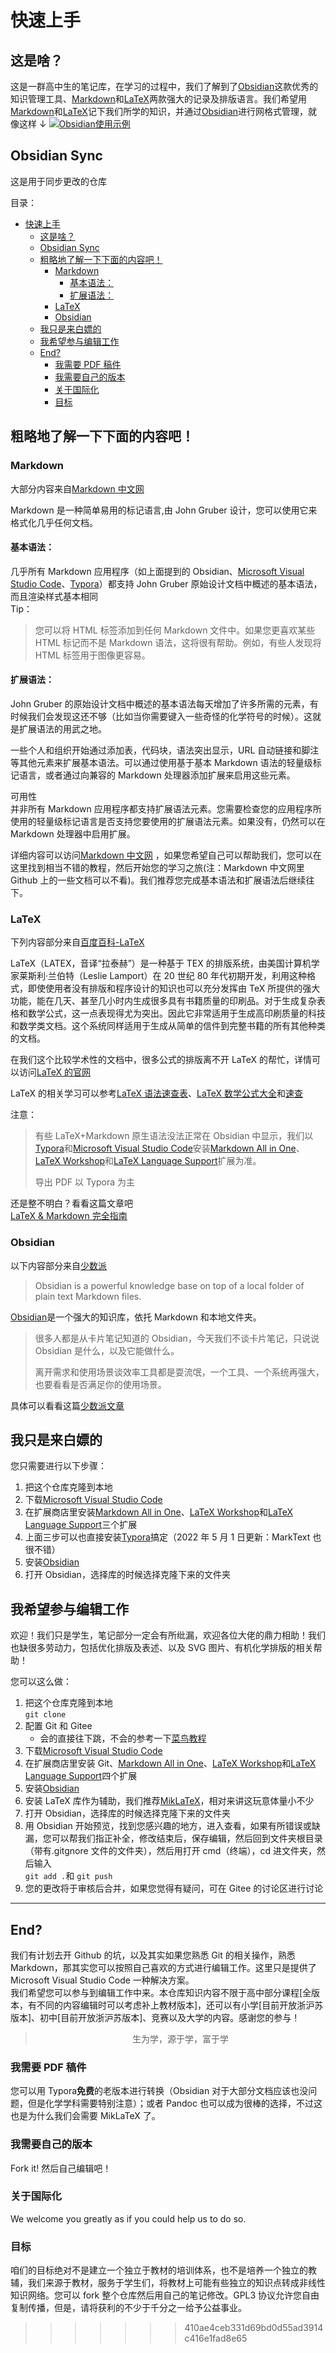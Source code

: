 # 快速上手

## 这是啥？

这是一群高中生的笔记库，在学习的过程中，我们了解到了[Obsidian](#obsidian)这款优秀的知识管理工具、[Markdown](#markdown)和[LaTeX](#latex)两款强大的记录及排版语言。我们希望用[Markdown](#markdown)和[LaTeX](#latex)记下我们所学的知识，并通过[Obsidian](#obsidian)进行网格式管理，就像这样 ↓
[![Obsidian使用示例](https://gimg2.baidu.com/image_search/src=http%3A%2F%2Fimg1.doubanio.com%2Fview%2Fnote%2Fl%2Fpublic%2Fp78281669.jpg&refer=http%3A%2F%2Fimg1.doubanio.com&app=2002&size=f9999,10000&q=a80&n=0&g=0n&fmt=auto?sec=1651642171&t=724374b635143c97e24beb6c6787f330)](https://gimg2.baidu.com/image_search/src=http%3A%2F%2Fimg1.doubanio.com%2Fview%2Fnote%2Fl%2Fpublic%2Fp78281669.jpg&refer=http%3A%2F%2Fimg1.doubanio.com&app=2002&size=f9999,10000&q=a80&n=0&g=0n&fmt=auto?sec=1651642171&t=724374b635143c97e24beb6c6787f330)

## Obsidian Sync

这是用于同步更改的仓库

目录：

- [快速上手](#快速上手)
  - [这是啥？](#这是啥)
  - [Obsidian Sync](#obsidian-sync)
  - [粗略地了解一下下面的内容吧！](#粗略地了解一下下面的内容吧)
    - [Markdown](#markdown)
      - [基本语法：](#基本语法)
      - [扩展语法：](#扩展语法)
    - [LaTeX](#latex)
    - [Obsidian](#obsidian)
  - [我只是来白嫖的](#我只是来白嫖的)
  - [我希望参与编辑工作](#我希望参与编辑工作)
  - [End?](#end)
    - [我需要 PDF 稿件](#我需要-pdf-稿件)
    - [我需要自己的版本](#我需要自己的版本)
    - [关于国际化](#关于国际化)
    - [目标](#目标)

## 粗略地了解一下下面的内容吧！

### Markdown

大部分内容来自[Markdown 中文网](http://markdown.p2hp.com/)

Markdown 是一种简单易用的标记语言,由 John Gruber 设计，您可以使用它来格式化几乎任何文档。

#### 基本语法：

几乎所有 Markdown 应用程序（如上面提到的 Obsidian、[Microsoft Visual Studio Code](https://code.visualstudio.com/)、[Typora](https://typoraio.cn/)）都支持 John Gruber 原始设计文档中概述的基本语法，而且渲染样式基本相同  
Tip：

> 您可以将 HTML 标签添加到任何 Markdown 文件中。如果您更喜欢某些 HTML 标记而不是 Markdown 语法，这将很有帮助。例如，有些人发现将 HTML 标签用于图像更容易。

#### 扩展语法：

John Gruber 的原始设计文档中概述的基本语法每天增加了许多所需的元素，有时候我们会发现这还不够（比如当你需要键入一些奇怪的化学符号的时候）。这就是扩展语法的用武之地。

一些个人和组织开始通过添加表，代码块，语法突出显示，URL 自动链接和脚注等其他元素来扩展基本语法。可以通过使用基于基本 Markdown 语法的轻量级标记语言，或者通过向兼容的 Markdown 处理器添加扩展来启用这些元素。

可用性  
并非所有 Markdown 应用程序都支持扩展语法元素。您需要检查您的应用程序所使用的轻量级标记语言是否支持您要使用的扩展语法元素。如果没有，仍然可以在 Markdown 处理器中启用扩展。

详细内容可以访问[Markdown 中文网](http://markdown.p2hp.com/) ，如果您希望自己可以帮助我们，您可以在这里找到相当不错的教程，然后开始您的学习之旅(注：Markdown 中文网里 Github 上的一些文档可以不看)。我们推荐您完成基本语法和扩展语法后继续往下。

### LaTeX

下列内容部分来自[百度百科-LaTeX](https://baike.baidu.com/item/LaTeX/1212106)

LaTeX（LATEX，音译“拉泰赫”）是一种基于 ΤΕΧ 的排版系统，由美国计算机学家莱斯利·兰伯特（Leslie Lamport）在 20 世纪 80 年代初期开发，利用这种格式，即使使用者没有排版和程序设计的知识也可以充分发挥由 TeX 所提供的强大功能，能在几天、甚至几小时内生成很多具有书籍质量的印刷品。对于生成复杂表格和数学公式，这一点表现得尤为突出。因此它非常适用于生成高印刷质量的科技和数学类文档。这个系统同样适用于生成从简单的信件到完整书籍的所有其他种类的文档。

在我们这个比较学术性的文档中，很多公式的排版离不开 LaTeX 的帮忙，详情可以访问[LaTeX 的官网](https://www.latex-project.org/)

LaTeX 的相关学习可以参考[LaTeX 语法速查表](https://www.jianshu.com/p/7efccfc5f5a2)、[LaTeX 数学公式大全](https://www.luogu.com.cn/blog/IowaBattleship/latex-gong-shi-tai-quan)和[速查](Quickcheck.md)

注意：

> 有些 LaTeX+Markdown 原生语法没法正常在 Obsidian 中显示，我们以[Typora](https://typoraio.cn/)和[Microsoft Visual Studio Code](https://code.visualstudio.com/)安装[Markdown All in One](https://marketplace.visualstudio.com/items?itemName=yzhang.markdown-all-in-one)、[LaTeX Workshop](https://marketplace.visualstudio.com/items?itemName=James-Yu.latex-workshop)和[LaTeX Language Support](https://marketplace.visualstudio.com/items?itemName=torn4dom4n.latex-support)扩展为准。
>
> 导出 PDF 以 Typora 为主

还是整不明白？看看这篇文章吧  
[LaTeX & Markdown 完全指南](https://www.cnblogs.com/Rosmarinus/articles/15553532.html)

### Obsidian

以下内容部分来自[少数派](https://www.sspai.com)

> Obsidian is a powerful knowledge base on top of
> a local folder of plain text Markdown files.

[Obsidian](https://obsidian.md/)是一个强大的知识库，依托 Markdown 和本地文件夹。

> 很多人都是从卡片笔记知道的 Obsidian，今天我们不谈卡片笔记，只说说 Obsidian 是什么，以及它能做什么。
>
> 离开需求和使用场景谈效率工具都是耍流氓，一个工具、一个系统再强大，也要看看是否满足你的使用场景。

具体可以看看这篇[少数派文章](https://sspai.com/post/67399)

## 我只是来白嫖的

您只需要进行以下步骤：

1. 把这个仓库克隆到本地
2. 下载[Microsoft Visual Studio Code](https://code.visualstudio.com/)
3. 在扩展商店里安装[Markdown All in One](https://marketplace.visualstudio.com/items?itemName=yzhang.markdown-all-in-one)、[LaTeX Workshop](https://marketplace.visualstudio.com/items?itemName=James-Yu.latex-workshop)和[LaTeX Language Support](https://marketplace.visualstudio.com/items?itemName=torn4dom4n.latex-support)三个扩展
4. 上面三步可以也直接安装[Typora](https://typoraio.cn/)搞定（2022 年 5 月 1 日更新：MarkText 也很不错）
5. 安装[Obsidian](https://obsidian.md/)
6. 打开 Obsidian，选择库的时候选择克隆下来的文件夹

## 我希望参与编辑工作

欢迎！我们只是学生，笔记部分一定会有所纰漏，欢迎各位大佬的鼎力相助！我们也缺很多劳动力，包括优化排版及表述、以及 SVG 图片、有机化学排版的相关帮助！

您可以这么做：

1. 把这个仓库克隆到本地  
   `git clone `
2. 配置 Git 和 Gitee
   - 会的直接往下跳，不会的参考一下[菜鸟教程](https://www.runoob.com/git/git-gitee.html)
3. 下载[Microsoft Visual Studio Code](https://code.visualstudio.com/)
4. 在扩展商店里安装 Git、[Markdown All in One](https://marketplace.visualstudio.com/items?itemName=yzhang.markdown-all-in-one)、[LaTeX Workshop](https://marketplace.visualstudio.com/items?itemName=James-Yu.latex-workshop)和[LaTeX Language Support](https://marketplace.visualstudio.com/items?itemName=torn4dom4n.latex-support)四个扩展
5. 安装[Obsidian](https://obsidian.md/)
6. 安装 LaTeX 库作为辅助，我们推荐[MikLaTeX](https://miktex.org/)，相对来讲这玩意体量小不少
7. 打开 Obsidian，选择库的时候选择克隆下来的文件夹
8. 用 Obsidian 开始预览，找到您感兴趣的地方，进入查看，如果有所错误或缺漏，您可以帮我们指正补全，修改结束后，保存编辑，然后回到文件夹根目录（带有.gitgnore 文件的文件夹），然后用打开 cmd（终端），cd 进文件夹，然后输入  
   `git add .`和
   `git push `
9. 您的更改将于审核后合并，如果您觉得有疑问，可在 Gitee 的讨论区进行讨论

---

## End?

我们有计划去开 Github 的坑，以及其实如果您熟悉 Git 的相关操作，熟悉 Markdown，那其实您可以按照自己喜欢的方式进行编辑工作。这里只是提供了 Microsoft Visual Studio Code 一种解决方案。  
我们希望您可以参与到编辑工作中来。本仓库知识内容不限于高中部分课程[全版本，有不同的内容编辑时可以考虑补上教材版本]，还可以有小学[目前开放浙沪苏版本]、初中[目前开放浙沪苏版本]、竞赛以及大学的内容。感谢您的参与！

> <center> 生为学，源于学，富于学

### 我需要 PDF 稿件

您可以用 Typora**免费**的老版本进行转换（Obsidian 对于大部分文档应该也没问题，但是化学学科需要特别注意）；或者 Pandoc 也可以成为很棒的选择，不过这也是为什么我们会需要 MikLaTeX 了。

### 我需要自己的版本

Fork it! 然后自己编辑吧！

### 关于国际化

We welcome you greatly as if you could help us to do so.

### 目标

咱们的目标绝对不是建立一个独立于教材的培训体系，也不是培养一个独立的教辅，我们来源于教材，服务于学生们，将教材上可能有些独立的知识点转成非线性知识网络。您可以 fork 整个仓库然后用自己的笔记修改。GPL3 协议允许您自由复制传播，但是，请将获利的不少于千分之一给予公益事业。

> > > > > > > 410ae4ceb331d69bd0d55ad3914c416e1fad8e65
